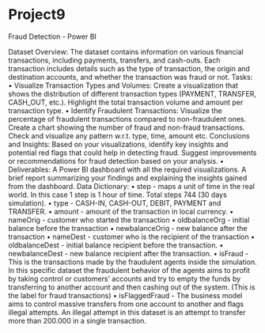 # Project9
Fraud Detection - Power BI

Dataset Overview:
The dataset contains information on various financial transactions, including payments, transfers,
and cash-outs. Each transaction includes details such as the type of transaction, the origin and
destination accounts, and whether the transaction was fraud or not.
Tasks:
• Visualize Transaction Types and Volumes:
Create a visualization that shows the distribution of different transaction types (PAYMENT,
TRANSFER, CASH_OUT, etc.).
Highlight the total transaction volume and amount per transaction type.
• Identify Fraudulent Transactions:
Visualize the percentage of fraudulent transactions compared to non-fraudulent ones.
Create a chart showing the number of fraud and non-fraud transactions.
Check and visualize any pattern w.r.t. type, time, amount etc.
Conclusions and Insights:
Based on your visualizations, identify key insights and potential red flags that could help in detecting
fraud.
Suggest improvements or recommendations for fraud detection based on your analysis.
• Deliverables:
A Power BI dashboard with all the required visualizations.
A brief report summarizing your findings and explaining the insights gained from the dashboard.
Data Dictionary:
• step - maps a unit of time in the real world. In this case 1 step is 1 hour of time. Total steps 744
(30 days simulation).
• type - CASH-IN, CASH-OUT, DEBIT, PAYMENT and TRANSFER.
• amount - amount of the transaction in local currency.
• nameOrig - customer who started the transaction
• oldbalanceOrg - initial balance before the transaction
• newbalanceOrig - new balance after the transaction
• nameDest - customer who is the recipient of the transaction
• oldbalanceDest - initial balance recipient before the transaction.
• newbalanceDest - new balance recipient after the transaction.
• isFraud - This is the transactions made by the fraudulent agents inside the simulation. In this
specific dataset the fraudulent behavior of the agents aims to profit by taking control or
customers’ accounts and try to empty the funds by transferring to another account and then
cashing out of the system.
(This is the label for fraud transactions)
• isFlaggedFraud - The business model aims to control massive transfers from one account to
another and flags illegal attempts. An illegal attempt in this dataset is an attempt to transfer more
than 200.000 in a single transaction.
